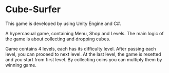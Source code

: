 # Cube-Surfer
This game is developed by using Unity Engine and C#.

A hypercasual game, containing Menu, Shop and Levels. The main logic of the game is about collecting and dropping cubes.

Game contains 4 levels, each has its difficulty level. After passing each level, you can proceed to next level. At the last level, the game is resetted and you start from first level. By collecting coins you can multiply them by winning game. 
